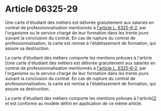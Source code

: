 # Article D6325-29

Une carte d'étudiant des métiers est délivrée gratuitement aux salariés en contrat de professionnalisation mentionnés à [l'article L. 6325-6-2,][1] par l'organisme ou le service chargé de leur formation dans les trente jours suivant la conclusion du contrat. En cas de rupture du contrat de professionnalisation, la carte est remise à l'établissement de formation, qui assure sa destruction. 
  
  
La carte d'étudiant des métiers comporte les mentions prévues à l'article [Une carte d'étudiant des métiers est délivrée gratuitement aux salariés en contrat de professionnalisation mentionnés à [l'article L. 6325-6-2,][1] par l'organisme ou le service chargé de leur formation dans les trente jours suivant la conclusion du contrat. En cas de rupture du contrat de professionnalisation, la carte est remise à l'établissement de formation, qui assure sa destruction. 
  
  
La carte d'étudiant des métiers comporte les mentions prévues à l'article][2] et est conforme au modèle défini en application de ce même article.

 [1]: /affichCodeArticle.do?cidTexte=LEGITEXT000006072050&idArticle=LEGIARTI000024410515&dateTexte=&categorieLien=cid
 [2]: /affichCodeArticle.do?cidTexte=LEGITEXT000006072050&idArticle=LEGIARTI000018497280&dateTexte=&categorieLien=cid